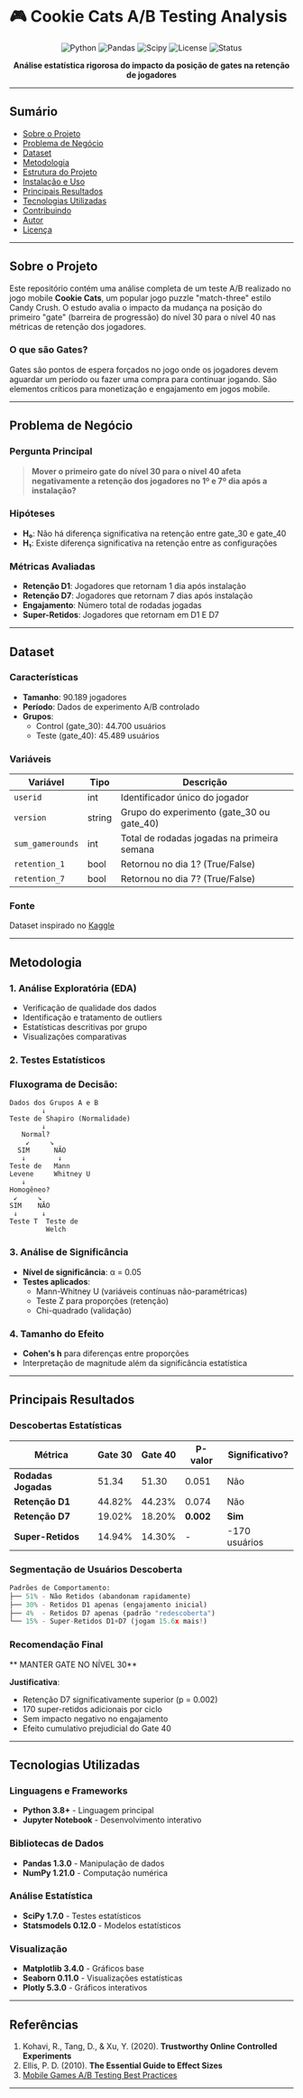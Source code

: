 # 🎮 Cookie Cats A/B Testing Analysis

<div align="center">
  
![Python](https://img.shields.io/badge/python-v3.8+-blue.svg)
![Pandas](https://img.shields.io/badge/pandas-v1.3.0+-green.svg)
![Scipy](https://img.shields.io/badge/scipy-v1.7.0+-orange.svg)
![License](https://img.shields.io/badge/license-MIT-red.svg)
![Status](https://img.shields.io/badge/status-complete-success.svg)

**Análise estatística rigorosa do impacto da posição de gates na retenção de jogadores**


</div>

---

## Sumário

- [Sobre o Projeto](#-sobre-o-projeto)
- [Problema de Negócio](#-problema-de-negócio)
- [Dataset](#-dataset)
- [Metodologia](#-metodologia)
- [Estrutura do Projeto](#-estrutura-do-projeto)
- [Instalação e Uso](#-instalação-e-uso)
- [Principais Resultados](#-principais-resultados)
- [Tecnologias Utilizadas](#-tecnologias-utilizadas)
- [Contribuindo](#-contribuindo)
- [Autor](#-autor)
- [Licença](#-licença)

---

## Sobre o Projeto

Este repositório contém uma análise completa de um teste A/B realizado no jogo mobile **Cookie Cats**, um popular jogo puzzle "match-three" estilo Candy Crush. O estudo avalia o impacto da mudança na posição do primeiro "gate" (barreira de progressão) do nível 30 para o nível 40 nas métricas de retenção dos jogadores.

### O que são Gates?
Gates são pontos de espera forçados no jogo onde os jogadores devem aguardar um período ou fazer uma compra para continuar jogando. São elementos críticos para monetização e engajamento em jogos mobile.

---

## Problema de Negócio

### Pergunta Principal
> **Mover o primeiro gate do nível 30 para o nível 40 afeta negativamente a retenção dos jogadores no 1º e 7º dia após a instalação?**

### Hipóteses
- **H₀**: Não há diferença significativa na retenção entre gate_30 e gate_40
- **H₁**: Existe diferença significativa na retenção entre as configurações

### Métricas Avaliadas
- **Retenção D1**: Jogadores que retornam 1 dia após instalação
- **Retenção D7**: Jogadores que retornam 7 dias após instalação  
- **Engajamento**: Número total de rodadas jogadas
- **Super-Retidos**: Jogadores que retornam em D1 E D7

---

## Dataset

### Características
- **Tamanho**: 90.189 jogadores
- **Período**: Dados de experimento A/B controlado
- **Grupos**: 
  - Control (gate_30): 44.700 usuários
  - Teste (gate_40): 45.489 usuários

### Variáveis

| Variável | Tipo | Descrição |
|----------|------|-----------|
| `userid` | int | Identificador único do jogador |
| `version` | string | Grupo do experimento (gate_30 ou gate_40) |
| `sum_gamerounds` | int | Total de rodadas jogadas na primeira semana |
| `retention_1` | bool | Retornou no dia 1? (True/False) |
| `retention_7` | bool | Retornou no dia 7? (True/False) |

### Fonte
Dataset inspirado no [Kaggle](https://www.kaggle.com/code/ekrembayar/a-b-testing-step-by-step-hypothesis-testing)

---

## Metodologia

### 1. Análise Exploratória (EDA)
- Verificação de qualidade dos dados
- Identificação e tratamento de outliers
- Estatísticas descritivas por grupo
- Visualizações comparativas

### 2. Testes Estatísticos

### **Fluxograma de Decisão:**

```
Dados dos Grupos A e B
        ↓
Teste de Shapiro (Normalidade)
        ↓
   Normal?
    ↙     ↘
  SIM      NÃO
   ↓        ↓
Teste de   Mann
Levene     Whitney U
   ↓
Homogêneo?
 ↙     ↘
SIM    NÃO
 ↓      ↓
Teste T  Teste de
         Welch
```

### 3. Análise de Significância
- **Nível de significância**: α = 0.05
- **Testes aplicados**:
  - Mann-Whitney U (variáveis contínuas não-paramétricas)
  - Teste Z para proporções (retenção)
  - Chi-quadrado (validação)

### 4. Tamanho do Efeito
- **Cohen's h** para diferenças entre proporções
- Interpretação de magnitude além da significância estatística


---

##  Principais Resultados

### Descobertas Estatísticas

| Métrica | Gate 30 | Gate 40 | P-valor | Significativo? |
|---------|---------|---------|---------|----------------|
| **Rodadas Jogadas** | 51.34 | 51.30 | 0.051 |  Não |
| **Retenção D1** | 44.82% | 44.23% | 0.074 |  Não |
| **Retenção D7** | 19.02% | 18.20% | **0.002** |  **Sim** |
| **Super-Retidos** | 14.94% | 14.30% | - |  -170 usuários |

### Segmentação de Usuários Descoberta

```python
Padrões de Comportamento:
├── 51% - Não Retidos (abandonam rapidamente)
├── 30% - Retidos D1 apenas (engajamento inicial)
├── 4%  - Retidos D7 apenas (padrão "redescoberta")
└── 15% - Super-Retidos D1+D7 (jogam 15.6x mais!)
```

###  Recomendação Final

** MANTER GATE NO NÍVEL 30**

**Justificativa**:
- Retenção D7 significativamente superior (p = 0.002)
- 170 super-retidos adicionais por ciclo
- Sem impacto negativo no engajamento
- Efeito cumulativo prejudicial do Gate 40

---

##  Tecnologias Utilizadas

### Linguagens e Frameworks
- **Python 3.8+** - Linguagem principal
- **Jupyter Notebook** - Desenvolvimento interativo

### Bibliotecas de Dados
- **Pandas 1.3.0** - Manipulação de dados
- **NumPy 1.21.0** - Computação numérica

### Análise Estatística
- **SciPy 1.7.0** - Testes estatísticos
- **Statsmodels 0.12.0** - Modelos estatísticos

### Visualização
- **Matplotlib 3.4.0** - Gráficos base
- **Seaborn 0.11.0** - Visualizações estatísticas
- **Plotly 5.3.0** - Gráficos interativos

---

##  Referências

1. Kohavi, R., Tang, D., & Xu, Y. (2020). **Trustworthy Online Controlled Experiments**
2. Ellis, P. D. (2010). **The Essential Guide to Effect Sizes**
3. [Mobile Games A/B Testing Best Practices](https://docs.gameanalytics.com)

---
